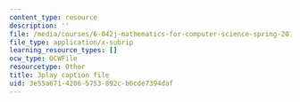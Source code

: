 ```yaml
---
content_type: resource
description: ''
file: /media/courses/6-042j-mathematics-for-computer-science-spring-2015/3e55a67142065753892cb6cde7394daf_TXNXT3oBROw.srt
file_type: application/x-subrip
learning_resource_types: []
ocw_type: OCWFile
resourcetype: Other
title: 3play caption file
uid: 3e55a671-4206-5753-892c-b6cde7394daf
---
```

